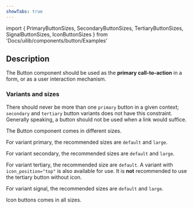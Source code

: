 ```yaml
---
showTabs: true
---
```


import { PrimaryButtonSizes, SecondaryButtonSizes, TertiaryButtonSizes, SignalButtonSizes, IconButtonSizes } from 'Docs/uilib/components/button/Examples'

## Description

The Button component should be used as the **primary call-to-action** in a form, or as a user interaction mechanism.

### Variants and sizes

There should never be more than one `primary` button in a given context; `secondary` and `tertiary` button variants does not have this constraint. Generally speaking, a button should not be used when a link would suffice.

The Button component comes in different sizes.

For variant primary, the recommended sizes are `default` and `large`.

<PrimaryButtonSizes />

For variant secondary, the recommended sizes are `default` and `large`.

<SecondaryButtonSizes />

For variant tertiary, the recommended size are `default`. A variant with `icon_position="top"` is also available for use.
It is **not** recommended to use the tertiary button without icon.

<TertiaryButtonSizes />

For variant signal, the recommended sizes are `default` and `large`.

<SignalButtonSizes />

Icon buttons comes in all sizes.

<IconButtonSizes />
